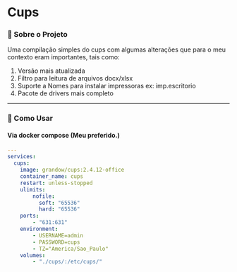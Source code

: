 # Cups
### 📌 Sobre o Projeto
Uma compilação simples do cups com algumas alterações que para o meu contexto eram importantes, tais como:
1. Versão mais atualizada
2. Filtro para leitura de arquivos docx/xlsx
3. Suporte a Nomes para instalar impressoras ex: imp.escritorio
4. Pacote de drivers mais completo
---

### 🚀 Como Usar

#### Via docker compose (Meu preferido.)

```yaml
---
services:
  cups:
    image: grandow/cups:2.4.12-office
    container_name: cups
    restart: unless-stopped
    ulimits:
        nofile:
          soft: "65536"
          hard: "65536"
    ports:
        - "631:631"
    environment:
        - USERNAME=admin
        - PASSWORD=cups
        - TZ="America/Sao_Paulo"
    volumes:
        - "./cups/:/etc/cups/"
```

